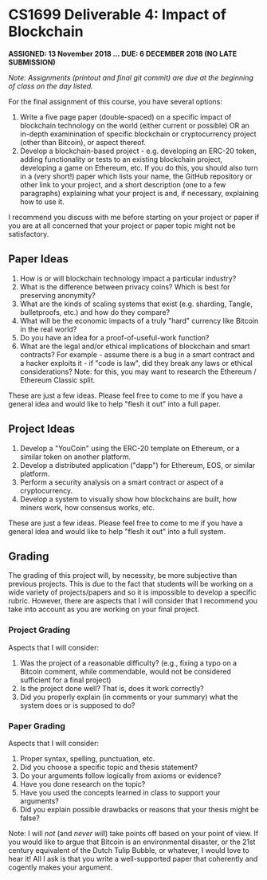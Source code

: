 # CS1699 Deliverable 4: Impact of Blockchain

**ASSIGNED: 13 November 2018 ... DUE: 6 DECEMBER 2018 (NO LATE SUBMISSION)**

_Note: Assignments (printout and final git commit) are due at the beginning of class on the day listed._

For the final assignment of this course, you have several options:

1. Write a five page paper (double-spaced) on a specific impact of blockchain technology on the world (either current or possible) OR an in-depth examinination of specific blockchain or cryptocurrency project (other than Bitcoin), or aspect thereof.
2. Develop a blockchain-based project - e.g. developing an ERC-20 token, adding functionality or tests to an existing blockchain project, developing a game on Ethereum, etc.  If you do this, you should also turn in a (very short!) paper which lists your name, the GitHub repository or other link to your project, and a short description (one to a few paragraphs) explaining what your project is and, if necessary, explaining how to use it.

I recommend you discuss with me before starting on your project or paper if you are at all concerned that your project or paper topic might not be satisfactory.

## Paper Ideas

1. How is or will blockchain technology impact a particular industry?
2. What is the difference between privacy coins?  Which is best for preserving anonymity?
3. What are the kinds of scaling systems that exist (e.g. sharding, Tangle, bulletproofs, etc.) and how do they compare?
4. What will be the economic impacts of a truly "hard" currency like Bitcoin in the real world?
5. Do you have an idea for a proof-of-useful-work function?
6. What are the legal and/or ethical implications of blockchain and smart contracts?  For example - assume there is a bug in a smart contract and a hacker exploits it - if "code is law", did they break any laws or ethical considerations?  Note: for this, you may want to research the Ethereum / Ethereum Classic split.

These are just a few ideas.  Please feel free to come to me if you have a general idea and would like to help "flesh it out" into a full paper.

## Project Ideas

1. Develop a "YouCoin" using the ERC-20 template on Ethereum, or a similar token on another platform.
2. Develop a distributed application ("dapp") for Ethereum, EOS, or similar platform.
3. Perform a security analysis on a smart contract or aspect of a cryptocurrency.
4. Develop a system to visually show how blockchains are built, how miners work, how consensus works, etc.

These are just a few ideas.  Please feel free to come to me if you have a general idea and would like to help "flesh it out" into a full system.

## Grading

The grading of this project will, by necessity, be more subjective than previous projects.  This is due to the fact that students will be working on a wide variety of projects/papers and so it is impossible to develop a specific rubric.  However, there are aspects that I will consider that I recommend you take into account as you are working on your final project.

### Project Grading

Aspects that I will consider:

1. Was the project of a reasonable difficulty? (e.g., fixing a typo on a Bitcoin comment, while commendable, would not be considered sufficient for a final project)
2. Is the project done well?  That is, does it work correctly?
3. Did you properly explain (in comments or your summary) what the system does or is supposed to do?

### Paper Grading

Aspects that I will consider:

1. Proper syntax, spelling, punctuation, etc.
2. Did you choose a specific topic and thesis statement?
3. Do your arguments follow logically from axioms or evidence?
4. Have you done research on the topic?
5. Have you used the concepts learned in class to support your arguments?
5. Did you explain possible drawbacks or reasons that your thesis might be false?

Note: I will *not* (and *never will*) take points off based on your point of view.  If you would like to argue that Bitcoin is an environmental disaster, or the 21st century equivalent of the Dutch Tulip Bubble, or whatever, I would love to hear it!  All I ask is that you write a well-supported paper that coherently and cogently makes your argument.
